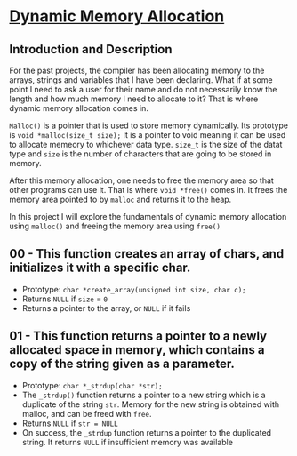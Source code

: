 # <ins>Dynamic Memory Allocation</ins>

## Introduction and Description
For the past projects, the compiler has been allocating memory to the arrays, strings and variables that I have been declaring. What if at some point I need to ask a user for their name and do not necessarily know the length and how much memory I need to allocate to it? That is where dynamic memory allocation comes in.

`Malloc()` is a pointer that is used to store memory dynamically. Its prototype is `void *malloc(size_t size);` It is a pointer to void meaning it can be used to allocate memeory to whichever data type. `size_t` is the size of the datat type and `size` is the number of characters that are going to be stored in memory.

After this memory allocation, one needs to free the memory area so that other programs can use it. That is where `void *free()` comes in. It frees the memory area pointed to by `malloc` and returns it to the heap.

In this project I will explore the fundamentals of dynamic memory allocation using `malloc()` and freeing the memory area using `free()`

## 00 - This function creates an array of chars, and initializes it with a specific char.
- Prototype: `char *create_array(unsigned int size, char c);`
- Returns `NULL` if `size` = `0`
- Returns a pointer to the array, or `NULL` if it fails

## 01 - This function returns a pointer to a newly allocated space in memory, which contains a copy of the string given as a parameter.
- Prototype: `char *_strdup(char *str);`
- The `_strdup()` function returns a pointer to a new string which is a duplicate of the string `str`. Memory for the new string is obtained with malloc, and can be freed with `free`.
- Returns `NULL` if `str = NULL`
- On success, the `_strdup` function returns a pointer to the duplicated string. It returns `NULL` if insufficient memory was available